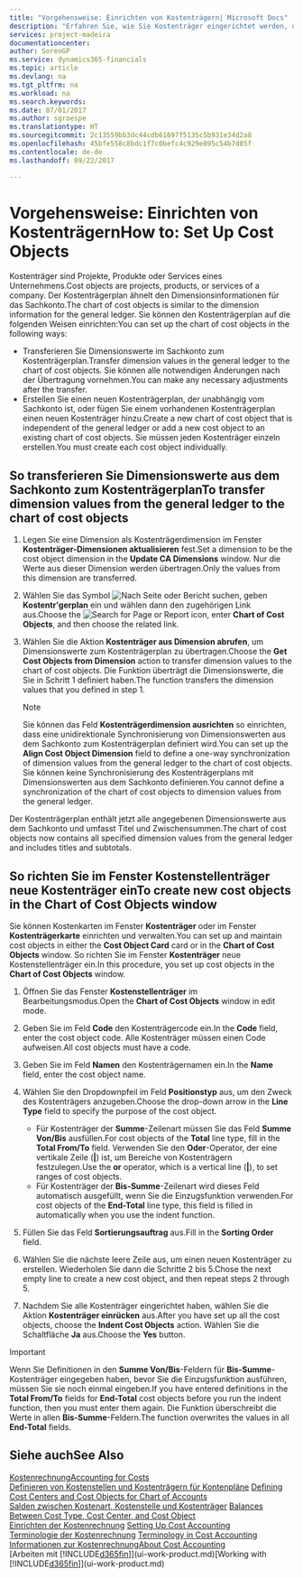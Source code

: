 ```yaml
---
title: "Vorgehensweise: Einrichten von Kostenträgern| Microsoft Docs"
description: "Erfahren Sie, wie Sie Kostenträger eingerichtet werden, die gleich sind wie Dimensionen in der Finanzbuchhaltung."
services: project-madeira
documentationcenter: 
author: SorenGP
ms.service: dynamics365-financials
ms.topic: article
ms.devlang: na
ms.tgt_pltfrm: na
ms.workload: na
ms.search.keywords: 
ms.date: 07/01/2017
ms.author: sgroespe
ms.translationtype: HT
ms.sourcegitcommit: 2c13559bb3dc44cdb61697f5135c5b931e34d2a8
ms.openlocfilehash: 45bfe558c8bdc1f7c0befc4c929e895c54b7d85f
ms.contentlocale: de-de
ms.lasthandoff: 09/22/2017

---
```

# <a name="how-to-set-up-cost-objects"></a><span data-ttu-id="b159f-103">Vorgehensweise: Einrichten von Kostenträgern</span><span class="sxs-lookup"><span data-stu-id="b159f-103">How to: Set Up Cost Objects</span></span>
<span data-ttu-id="b159f-104">Kostenträger sind Projekte, Produkte oder Services eines Unternehmens.</span><span class="sxs-lookup"><span data-stu-id="b159f-104">Cost objects are projects, products, or services of a company.</span></span> <span data-ttu-id="b159f-105">Der Kostenträgerplan ähnelt den Dimensionsinformationen für das Sachkonto.</span><span class="sxs-lookup"><span data-stu-id="b159f-105">The chart of cost objects is similar to the dimension information for the general ledger.</span></span> <span data-ttu-id="b159f-106">Sie können den Kostenträgerplan auf die folgenden Weisen einrichten:</span><span class="sxs-lookup"><span data-stu-id="b159f-106">You can set up the chart of cost objects in the following ways:</span></span>  

* <span data-ttu-id="b159f-107">Transferieren Sie Dimensionswerte im Sachkonto zum Kostenträgerplan.</span><span class="sxs-lookup"><span data-stu-id="b159f-107">Transfer dimension values in the general ledger to the chart of cost objects.</span></span> <span data-ttu-id="b159f-108">Sie können alle notwendigen Änderungen nach der Übertragung vornehmen.</span><span class="sxs-lookup"><span data-stu-id="b159f-108">You can make any necessary adjustments after the transfer.</span></span>  
* <span data-ttu-id="b159f-109">Erstellen Sie einen neuen Kostenträgerplan, der unabhängig vom Sachkonto ist, oder fügen Sie einem vorhandenen Kostenträgerplan einen neuen Kostenträger hinzu.</span><span class="sxs-lookup"><span data-stu-id="b159f-109">Create a new chart of cost object that is independent of the general ledger or add a new cost object to an existing chart of cost objects.</span></span> <span data-ttu-id="b159f-110">Sie müssen jeden Kostenträger einzeln erstellen.</span><span class="sxs-lookup"><span data-stu-id="b159f-110">You must create each cost object individually.</span></span>  

## <a name="to-transfer-dimension-values-from-the-general-ledger-to-the-chart-of-cost-objects"></a><span data-ttu-id="b159f-111">So transferieren Sie Dimensionswerte aus dem Sachkonto zum Kostenträgerplan</span><span class="sxs-lookup"><span data-stu-id="b159f-111">To transfer dimension values from the general ledger to the chart of cost objects</span></span>  
1.  <span data-ttu-id="b159f-112">Legen Sie eine Dimension als Kostenträgerdimension im Fenster **Kostenträger-Dimensionen aktualisieren** fest.</span><span class="sxs-lookup"><span data-stu-id="b159f-112">Set a dimension to be the cost object dimension in the **Update CA Dimensions** window.</span></span> <span data-ttu-id="b159f-113">Nur die Werte aus dieser Dimension werden übertragen.</span><span class="sxs-lookup"><span data-stu-id="b159f-113">Only the values from this dimension are transferred.</span></span>  
2.  <span data-ttu-id="b159f-114">Wählen Sie das Symbol ![Nach Seite oder Bericht suchen](media/ui-search/search_small.png "Symbol Nach Seite oder Bericht suchen"), geben **Kostentr'gerplan** ein und wählen dann den zugehörigen Link aus.</span><span class="sxs-lookup"><span data-stu-id="b159f-114">Choose the ![Search for Page or Report](media/ui-search/search_small.png "Search for Page or Report icon") icon, enter **Chart of Cost Objects**, and then choose the related link.</span></span>  
3.  <span data-ttu-id="b159f-115">Wählen Sie die Aktion **Kostenträger aus Dimension abrufen**, um Dimensionswerte zum Kostenträgerplan zu übertragen.</span><span class="sxs-lookup"><span data-stu-id="b159f-115">Choose the **Get Cost Objects from Dimension** action to transfer dimension values to the chart of cost objects.</span></span> <span data-ttu-id="b159f-116">Die Funktion überträgt die Dimensionswerte, die Sie in Schritt 1 definiert haben.</span><span class="sxs-lookup"><span data-stu-id="b159f-116">The function transfers the dimension values that you defined in step 1.</span></span>  

    > [!NOTE]  
    >  <span data-ttu-id="b159f-117">Sie können das Feld **Kostenträgerdimension ausrichten** so einrichten, dass eine unidirektionale Synchronisierung von Dimensionswerten aus dem Sachkonto zum Kostenträgerplan definiert wird.</span><span class="sxs-lookup"><span data-stu-id="b159f-117">You can set up the **Align Cost Object Dimension**  field to define a one-way synchronization of dimension values from the general ledger to the chart of cost objects.</span></span> <span data-ttu-id="b159f-118">Sie können keine Synchronisierung des Kostenträgerplans mit Dimensionswerten aus dem Sachkonto definieren.</span><span class="sxs-lookup"><span data-stu-id="b159f-118">You cannot define a synchronization of the chart of cost objects to dimension values from the general ledger.</span></span>  

<span data-ttu-id="b159f-119">Der Kostenträgerplan enthält jetzt alle angegebenen Dimensionswerte aus dem Sachkonto und umfasst Titel und Zwischensummen.</span><span class="sxs-lookup"><span data-stu-id="b159f-119">The chart of cost objects now contains all specified dimension values from the general ledger and includes titles and subtotals.</span></span>  

## <a name="to-create-new-cost-objects-in-the-chart-of-cost-objects-window"></a><span data-ttu-id="b159f-120">So richten Sie im Fenster Kostenstellenträger neue Kostenträger ein</span><span class="sxs-lookup"><span data-stu-id="b159f-120">To create new cost objects in the Chart of Cost Objects window</span></span>  
<span data-ttu-id="b159f-121">Sie können Kostenkarten im Fenster **Kostenträger** oder im Fenster **Kostenträgerkarte** einrichten und verwalten.</span><span class="sxs-lookup"><span data-stu-id="b159f-121">You can set up and maintain cost objects in either the **Cost Object Card** card or in the **Chart of Cost Objects** window.</span></span> <span data-ttu-id="b159f-122">So richten Sie im Fenster **Kostenträger** neue Kostenstellenträger ein.</span><span class="sxs-lookup"><span data-stu-id="b159f-122">In this procedure, you set up cost objects in the **Chart of Cost Objects** window.</span></span>  

1.  <span data-ttu-id="b159f-123">Öffnen Sie das Fenster **Kostenstellenträger** im Bearbeitungsmodus.</span><span class="sxs-lookup"><span data-stu-id="b159f-123">Open the **Chart of Cost Objects** window in edit mode.</span></span>  
2.  <span data-ttu-id="b159f-124">Geben Sie im Feld **Code** den Kostenträgercode ein.</span><span class="sxs-lookup"><span data-stu-id="b159f-124">In the **Code** field, enter the cost object code.</span></span> <span data-ttu-id="b159f-125">Alle Kostenträger müssen einen Code aufweisen.</span><span class="sxs-lookup"><span data-stu-id="b159f-125">All cost objects must have a code.</span></span>  
3.  <span data-ttu-id="b159f-126">Geben Sie im Feld **Namen** den Kostenträgernamen ein.</span><span class="sxs-lookup"><span data-stu-id="b159f-126">In the **Name** field, enter the cost object name.</span></span>  
4.  <span data-ttu-id="b159f-127">Wählen Sie den Dropdownpfeil im Feld **Positionstyp** aus, um den Zweck des Kostenträgers anzugeben.</span><span class="sxs-lookup"><span data-stu-id="b159f-127">Choose the drop-down arrow in the **Line Type** field to specify the purpose of the cost object.</span></span>  

    * <span data-ttu-id="b159f-128">Für Kostenträger der **Summe**-Zeilenart müssen Sie das Feld **Summe Von/Bis** ausfüllen.</span><span class="sxs-lookup"><span data-stu-id="b159f-128">For cost objects of the **Total** line type, fill in the **Total From/To** field.</span></span> <span data-ttu-id="b159f-129">Verwenden Sie den **Oder**-Operator, der eine vertikale Zeile (**&#124;**) ist, um Bereiche von Kostenträgern festzulegen.</span><span class="sxs-lookup"><span data-stu-id="b159f-129">Use the **or** operator, which is a vertical line (**&#124;**), to set ranges of cost objects.</span></span>  
    * <span data-ttu-id="b159f-130">Für Kostenträger der **Bis-Summe**-Zeilenart wird dieses Feld automatisch ausgefüllt, wenn Sie die Einzugsfunktion verwenden.</span><span class="sxs-lookup"><span data-stu-id="b159f-130">For cost objects of the **End-Total** line type, this field is filled in automatically when you use  the indent function.</span></span>  
5.  <span data-ttu-id="b159f-131">Füllen Sie das Feld **Sortierungsauftrag** aus.</span><span class="sxs-lookup"><span data-stu-id="b159f-131">Fill in the **Sorting Order** field.</span></span>  
6.  <span data-ttu-id="b159f-132">Wählen Sie die nächste leere Zeile aus, um einen neuen Kostenträger zu erstellen. Wiederholen Sie dann die Schritte 2 bis 5.</span><span class="sxs-lookup"><span data-stu-id="b159f-132">Chose the next empty line to create a new cost object, and then repeat steps 2 through 5.</span></span>  
7.  <span data-ttu-id="b159f-133">Nachdem Sie alle Kostenträger eingerichtet haben, wählen Sie die Aktion **Kostenträger einrücken** aus.</span><span class="sxs-lookup"><span data-stu-id="b159f-133">After you have set up all the cost objects, choose the **Indent Cost Objects** action.</span></span> <span data-ttu-id="b159f-134">Wählen Sie die Schaltfläche **Ja** aus.</span><span class="sxs-lookup"><span data-stu-id="b159f-134">Choose the **Yes** button.</span></span>  

> [!IMPORTANT]  
>  <span data-ttu-id="b159f-135">Wenn Sie Definitionen in den **Summe Von/Bis**-Feldern für **Bis-Summe**-Kostenträger eingegeben haben, bevor Sie die Einzugsfunktion ausführen, müssen Sie sie noch einmal eingeben.</span><span class="sxs-lookup"><span data-stu-id="b159f-135">If you have entered definitions in the **Total From/To** fields for **End-Total** cost objects before you run the indent function, then you must enter them again.</span></span> <span data-ttu-id="b159f-136">Die Funktion überschreibt die Werte in allen **Bis-Summe**-Feldern.</span><span class="sxs-lookup"><span data-stu-id="b159f-136">The function overwrites the values in all **End-Total** fields.</span></span>  

## <a name="see-also"></a><span data-ttu-id="b159f-137">Siehe auch</span><span class="sxs-lookup"><span data-stu-id="b159f-137">See Also</span></span>  
[<span data-ttu-id="b159f-138">Kostenrechnung</span><span class="sxs-lookup"><span data-stu-id="b159f-138">Accounting for Costs</span></span>](finance-manage-cost-accounting.md)  
<span data-ttu-id="b159f-139">[Definieren von Kostenstellen und Kostenträgern für Kontenpläne](finance-defining-cost-centers-and-cost-objects-for-chart-of-accounts.md) </span><span class="sxs-lookup"><span data-stu-id="b159f-139">[Defining Cost Centers and Cost Objects for Chart of Accounts](finance-defining-cost-centers-and-cost-objects-for-chart-of-accounts.md) </span></span>  
<span data-ttu-id="b159f-140">[Salden zwischen Kostenart, Kostenstelle und Kostenträger](finance-balances-between-cost-type-cost-center-and-cost-object.md) </span><span class="sxs-lookup"><span data-stu-id="b159f-140">[Balances Between Cost Type, Cost Center, and Cost Object](finance-balances-between-cost-type-cost-center-and-cost-object.md) </span></span>  
<span data-ttu-id="b159f-141">[Einrichten der Kostenrechnung](finance-set-up-cost-accounting.md) </span><span class="sxs-lookup"><span data-stu-id="b159f-141">[Setting Up Cost Accounting](finance-set-up-cost-accounting.md) </span></span>  
<span data-ttu-id="b159f-142">[Terminologie der Kostenrechnung](finance-terminology-in-cost-accounting.md) </span><span class="sxs-lookup"><span data-stu-id="b159f-142">[Terminology in Cost Accounting](finance-terminology-in-cost-accounting.md) </span></span>  
[<span data-ttu-id="b159f-143">Informationen zur Kostenrechnung</span><span class="sxs-lookup"><span data-stu-id="b159f-143">About Cost Accounting</span></span>](finance-about-cost-accounting.md)  
<span data-ttu-id="b159f-144">[Arbeiten mit [!INCLUDE[d365fin](includes/d365fin_md.md)]](ui-work-product.md)</span><span class="sxs-lookup"><span data-stu-id="b159f-144">[Working with [!INCLUDE[d365fin](includes/d365fin_md.md)]](ui-work-product.md)</span></span>

